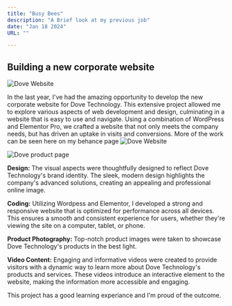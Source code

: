 ```yaml
---
title: "Busy Bees"
description: "A Brief look at my previous job"
date: "Jan 18 2024"
URL: ""

---
```


## Building a new corporate website

![Dove Website](/astro-sphere.jpg)

In the last year, I've had the amazing opportunity to develop the new corporate website for Dove Technology. This extensive project allowed me to explore various aspects of web development and design, culminating in a website that is easy to use and navigate. Using a combination of WordPress and Elementor Pro, we crafted a website that not only meets the company needs, but has driven an uptake in visits and conversions. More of the work can be seen here on my behance page ![Dove Website](https://www.behance.net/gallery/175320829/Dove-Tecnology-Website)

![Dove product page](/dove_product_page.png)

**Design:** The visual aspects were thoughtfully designed to reflect Dove Technology's brand identity. The sleek, modern design highlights the company's advanced solutions, creating an appealing and professional online image.

**Coding:** Utilizing Wordpess and Elementor, I developed a strong and responsive website that is optimized for performance across all devices. This ensures a smooth and consistent experience for users, whether they're viewing the site on a computer, tablet, or phone.

**Product Photography:** Top-notch product images were taken to showcase Dove Technology's products in the best light.

**Video Content:** Engaging and informative videos were created to provide visitors with a dynamic way to learn more about Dove Technology's products and services. These videos introduce an interactive element to the website, making the information more accessible and engaging.

This project has a good learning experiance and I'm proud of the outcome. 